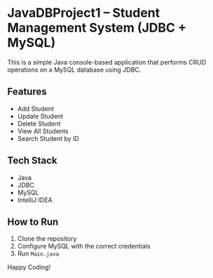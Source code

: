 # JavaDBProject1 – Student Management System (JDBC + MySQL)

This is a simple Java console-based application that performs CRUD operations on a MySQL database using JDBC.

## Features
- Add Student
- Update Student
- Delete Student
- View All Students
- Search Student by ID

## Tech Stack
- Java
- JDBC
- MySQL
- IntelliJ IDEA

## How to Run
1. Clone the repository
2. Configure MySQL with the correct credentials
3. Run `Main.java`

Happy Coding!
